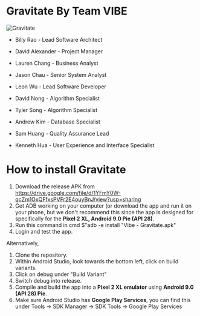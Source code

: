 # Gravitate By Team VIBE
![Gravitate](https://lh3.googleusercontent.com/9W-ja8Pg_dsWTud9tzwJYC5OCv0WkiiDcwi7MYtuNIhHAf9S2vi7npd1ro9lFQgsk4bVbFp6NVhAFb_mzzl38roS8BsmXlOpgrdTCpd3yPFsaX26_pfOSYQEW0rdl9OCS_-5ExxJ1jhlHg9puSw6upGHnNj8erPjJdoYng2k_OlbjIIN9xB1aq13PiQ4qaQtZgsbX1xeoVZ0kQfCRsKTa-0FzBdGRlPqPsyleunUJIyc-03lI5sB6M4HVGp7JWARB-_jXwhi4oJt1Zb3BgL0DlkDdYIykXSXkbkMagqz5VlxIVWm_rAhzNFFzRuCktjx8DQrSHCsHVXVYA50RnO0Af6snCUelPMjNp1rN9oX4G35KiCW36YNI4GVSkQ1pAooftrEd9k9EioquGUgxdZS7kMf9bETTcfcfpaQWM0ppVdjHP851IZWmps5DMKxqZFv4N5dkX8X5Wle8_w0w_x3bhzk5mVI2JEJz5bvriVKtuhgFVF6D9IaLvbn7NNg5oWNxieWTrEWvTnj7s_bTMSpAmueGdBSslSn0cxEq9PhFn17dlPoLWK-SK9i1ztiFJrx8dCzwK2b7Q5QCiYTF2hO0moXPTZ8_Glm=w1920-h938)
- Billy Rao - Lead Software Architect

- David Alexander - Project Manager

- Lauren Chang - Business Analyst

- Jason Chau - Senior System Analyst

- Leon Wu - Lead Software Developer

- David Nong - Algorithm Specialist

- Tyler Song - Algorithm Specialist

- Andrew Kim - Database Specialist

- Sam Huang - Quality Assurance Lead

- Kenneth Hua - User Experience and Interface Specialist

# How to install Gravitate

1. Download the release APK from https://drive.google.com/file/d/1YFmY0W-qcZm1OxQFfxsPVFr2E4ouyBnJ/view?usp=sharing
2. Get ADB working on your computer (or download the app and run it on your phone, but we don't recommend this since the app is designed for specifically for the **Pixel 2 XL, Android 9.0 Pie (API 28)**.
3. Run this command in cmd  $"adb -e install "Vibe - Gravitate.apk"
4. Login and test the app.

Alternatively,
1. Clone the repository.
2. Within Android Studio, look towards the bottom left, click on build variants.
3. Click on debug under "Build Variant"
4. Switch debug into release.
5. Compile and build the app into a **Pixel 2 XL emulator** using **Android 9.0 (API 28) Pie**.
6. Make sure Android Studio has **Google Play Services**, you can find this under Tools -> SDK Manager -> SDK Tools -> Google Play Services
